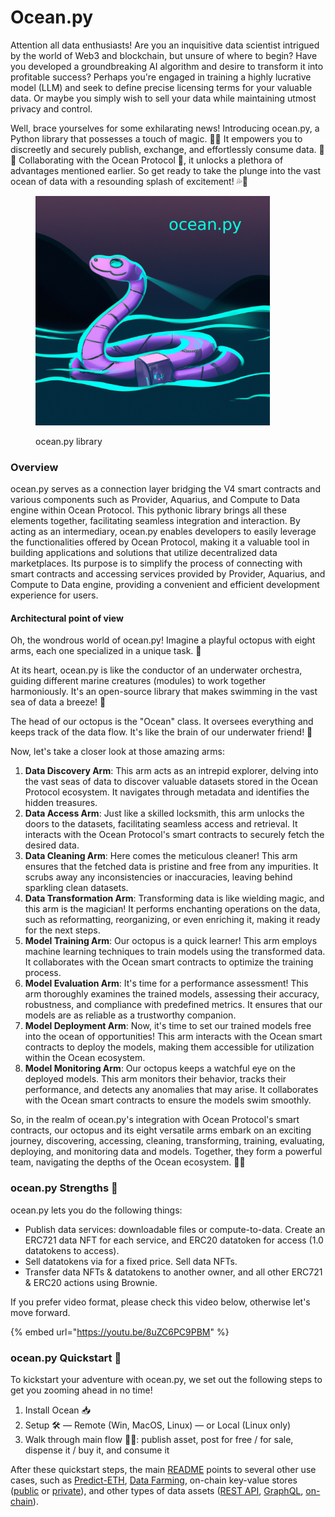 # Ocean.py



Attention all data enthusiasts! Are you an inquisitive data scientist intrigued by the world of Web3 and blockchain, but unsure of where to begin? Have you developed a groundbreaking AI algorithm and desire to transform it into profitable success? Perhaps you're engaged in training a highly lucrative model (LLM) and seek to define precise licensing terms for your valuable data. Or maybe you simply wish to sell your data while maintaining utmost privacy and control.

Well, brace yourselves for some exhilarating news! Introducing ocean.py, a Python library that possesses a touch of magic. 🎩🐍 It empowers you to discreetly and securely publish, exchange, and effortlessly consume data. 🐙💦 Collaborating with the Ocean Protocol 🌊, it unlocks a plethora of advantages mentioned earlier. So get ready to take the plunge into the vast ocean of data with a resounding splash of excitement! 💦🌊

<figure><img src="../../.gitbook/assets/ocean_py.png" alt="" width="375"><figcaption><p>ocean.py library</p></figcaption></figure>

### Overview

ocean.py serves as a connection layer bridging the V4 smart contracts and various components such as Provider, Aquarius, and Compute to Data engine within Ocean Protocol. This pythonic library brings all these elements together, facilitating seamless integration and interaction. By acting as an intermediary, ocean.py enables developers to easily leverage the functionalities offered by Ocean Protocol, making it a valuable tool in building applications and solutions that utilize decentralized data marketplaces. Its purpose is to simplify the process of connecting with smart contracts and accessing services provided by Provider, Aquarius, and Compute to Data engine, providing a convenient and efficient development experience for users.

#### Architectural point of view

Oh, the wondrous world of ocean.py! Imagine a playful octopus with eight arms, each one specialized in a unique task. 🐙

At its heart, ocean.py is like the conductor of an underwater orchestra, guiding different marine creatures (modules) to work together harmoniously. It's an open-source library that makes swimming in the vast sea of data a breeze! 🌊

The head of our octopus is the "Ocean" class. It oversees everything and keeps track of the data flow. It's like the brain of our underwater friend! 🧠

Now, let's take a closer look at those amazing arms:

1. **Data Discovery Arm**: This arm acts as an intrepid explorer, delving into the vast seas of data to discover valuable datasets stored in the Ocean Protocol ecosystem. It navigates through metadata and identifies the hidden treasures.
2. **Data Access Arm**: Just like a skilled locksmith, this arm unlocks the doors to the datasets, facilitating seamless access and retrieval. It interacts with the Ocean Protocol's smart contracts to securely fetch the desired data.
3. **Data Cleaning Arm**: Here comes the meticulous cleaner! This arm ensures that the fetched data is pristine and free from any impurities. It scrubs away any inconsistencies or inaccuracies, leaving behind sparkling clean datasets.
4. **Data Transformation Arm**: Transforming data is like wielding magic, and this arm is the magician! It performs enchanting operations on the data, such as reformatting, reorganizing, or even enriching it, making it ready for the next steps.
5. **Model Training Arm**: Our octopus is a quick learner! This arm employs machine learning techniques to train models using the transformed data. It collaborates with the Ocean smart contracts to optimize the training process.
6. **Model Evaluation Arm**: It's time for a performance assessment! This arm thoroughly examines the trained models, assessing their accuracy, robustness, and compliance with predefined metrics. It ensures that our models are as reliable as a trustworthy companion.
7. **Model Deployment Arm**: Now, it's time to set our trained models free into the ocean of opportunities! This arm interacts with the Ocean smart contracts to deploy the models, making them accessible for utilization within the Ocean ecosystem.
8. **Model Monitoring Arm**: Our octopus keeps a watchful eye on the deployed models. This arm monitors their behavior, tracks their performance, and detects any anomalies that may arise. It collaborates with the Ocean smart contracts to ensure the models swim smoothly.

So, in the realm of ocean.py's integration with Ocean Protocol's smart contracts, our octopus and its eight versatile arms embark on an exciting journey, discovering, accessing, cleaning, transforming, training, evaluating, deploying, and monitoring data and models. Together, they form a powerful team, navigating the depths of the Ocean ecosystem. 🌊🐙

### ocean.py Strengths 💪

ocean.py lets you do the following things:

* Publish data services: downloadable files or compute-to-data. Create an ERC721 data NFT for each service, and ERC20 datatoken for access (1.0 datatokens to access).
* Sell datatokens via for a fixed price. Sell data NFTs.
* Transfer data NFTs & datatokens to another owner, and all other ERC721 & ERC20 actions using  Brownie.

If you prefer video format, please check this video below, otherwise let's move forward.

{% embed url="https://youtu.be/8uZC6PC9PBM" %}



### ocean.py Quickstart 🚀

To kickstart your adventure with ocean.py, we set out the following steps to get you zooming ahead in no time!

1. Install Ocean 📥
2. Setup 🛠️ — Remote (Win, MacOS, Linux) — or Local (Linux only)
3. Walk through main flow 🚶‍♂️: publish asset, post for free / for sale, dispense it / buy it, and consume it

After these quickstart steps, the main [README](https://github.com/oceanprotocol/ocean.py/blob/main/README.md) points to several other use cases, such as [Predict-ETH](https://github.com/oceanprotocol/predict-eth), [Data Farming](https://github.com/oceanprotocol/ocean.py/blob/main/READMEs/df.md), on-chain key-value stores ([public](https://github.com/oceanprotocol/ocean.py/blob/main/READMEs/key-value-public.md) or [private](https://github.com/oceanprotocol/ocean.py/blob/main/READMEs/key-value-private.md)), and other types of data assets ([REST API](https://github.com/oceanprotocol/ocean.py/blob/main/READMEs/publish-flow-restapi.md), [GraphQL](https://github.com/oceanprotocol/ocean.py/blob/main/READMEs/publish-flow-graphql.md), [on-chain](https://github.com/oceanprotocol/ocean.py/blob/main/READMEs/publish-flow-onchain.md)).
